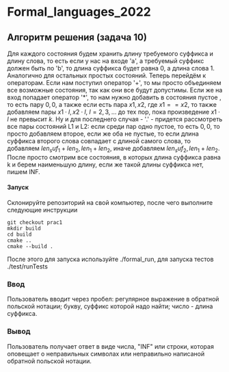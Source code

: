 # Formal_languages_2022
## Алгоритм решения (задача 10)
Для каждого состояния будем хранить длину требуемого суффикса и длину слова, то есть если у нас на входе 'a', а требуемый суффикс должен быть по 'b', то длина суффикса будет равна $0$, а длина слова $1$. Аналогично для остальных простых состояний. Теперь перейдём к операторам. Если нам поступил оператор '+', то мы просто объединяем все возможные состояния, так как они все будут допустимы. Если же на вход попадает оператор '*', то нам нужно добавить в состояния пустое , то есть пару ${0, 0}$, а также если есть пара ${x1, x2}$, где $x1==x2$, то также добавляем пары ${x1 \cdot l, x2 \cdot l }$, $l= 2, 3,\ldots$ до тех пор, пока произведение $x1 \cdot l$ не превысит $k$. Ну и  для последнего случая - '.' - придется рассмотреть все пары состояний L1 и L2: если среди пар одно пустое, то есть ${0, 0}$, то просто добавляем второе, если же оба не пустые, то если длина суффикса второго слова совпадает с длиной самого слова, то добавляем ${len_suf_1 + len_2, len_1 + len_2}$, иначе добавляем ${len_suf_2, len_1 + len_2}$. После просто смотрим все состояния, в которых длина суффикса равна k и берем наименьшую длину, если же такой длины суффикса нет, пишем INF.

#### Запуск
Склонируйте репозиторий на свой компьютер, после чего выполните следующие инструкции
```shell script
git checkout prac1
mkdir build
cd build
cmake ..
cmake --build .
```
После этого для запуска используйте ./formal_run, для запуска тестов ./test/runTests


### Ввод
Пользователь вводит через пробел: регулярное выражение в обратной польской нотации; букву, суффикс которой надо найти; число - длина суффикса.
### Вывод
Пользователь получает ответ в виде числа, "INF" или строки, которая оповещает о неправильных символах или неправильно написаной обратной польской нотации.
